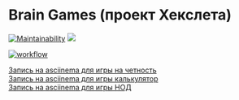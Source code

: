 # Brain Games (проект Хекслета)

[![Maintainability](https://api.codeclimate.com/v1/badges/97835d3ceb8581493719/maintainability)](https://codeclimate.com/github/lanaluna/frontend-project-lvl1/maintainability)
<a href="https://codeclimate.com/github/lanaluna/frontend-project-lvl1/test_coverage"><img src="https://api.codeclimate.com/v1/badges/97835d3ceb8581493719/test_coverage" /></a>

  
[![workflow](https://github.com/lanaluna/frontend-project-lvl1/actions/workflows/node.js.yml/badge.svg)
](https://github.com/lanaluna/frontend-project-lvl1/actions)

[Запись на asciinema для игры на четность](https://asciinema.org/a/GefqIv5Nqffr6O2S1ujAUbP7L)<br>
[Запись на asciinema для игры калькулятор](https://asciinema.org/a/a1C2M0guFye6hBYAq7vb0z2pU)<br>
[Запись на asciinema для игры НОД](https://asciinema.org/a/pkhxTXyW6cXf8qurfoPGlV0TO)<br>
